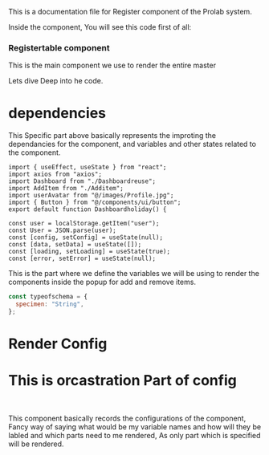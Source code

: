 This is a documentation file for Register component of the Prolab system.

Inside the component, You will see this code first of all:

### Registertable component

<p>This is the main component we use to render the entire master </p>

<p>Lets dive Deep into he code. </p>

# dependencies

<p>This Specific part above basically represents the improting the dependancies for the component, and variables and other states related to the component.
</p>

```
import { useEffect, useState } from "react";
import axios from "axios";
import Dashboard from "./Dashboardreuse";
import AddItem from "./Additem";
import userAvatar from "@/images/Profile.jpg";
import { Button } from "@/components/ui/button";
export default function Dashboardholiday() {

const user = localStorage.getItem("user");
const User = JSON.parse(user);
const [config, setConfig] = useState(null);
const [data, setData] = useState([]);
const [loading, setLoading] = useState(true);
const [error, setError] = useState(null);

```

<p>This is the part where we define the variables we will be using to render the components inside the popup for add and remove items. </p>
<p>

```js
const typeofschema = {
  specimen: "String",
};
```

# Render Config

<h1> This is orcastration Part of config</h1>
<br>

<p>This component basically records the configurations of the component, Fancy way of saying what would be my variable names and how will they be labled and which parts need to me rendered, As only part which is specified will be rendered.</p>

